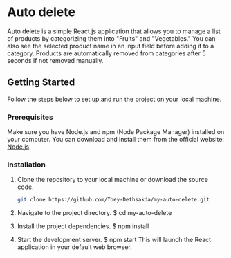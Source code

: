 # Auto delete

Auto delete is a simple React.js application that allows you to manage a list of products by categorizing them into "Fruits" and "Vegetables." You can also see the selected product name in an input field before adding it to a category. Products are automatically removed from categories after 5 seconds if not removed manually.

## Getting Started

Follow the steps below to set up and run the project on your local machine.

### Prerequisites

Make sure you have Node.js and npm (Node Package Manager) installed on your computer. You can download and install them from the official website: [Node.js](https://nodejs.org/).

### Installation

1. Clone the repository to your local machine or download the source code.

   ```bash
   git clone https://github.com/Toey-Dethsakda/my-auto-delete.git

2. Navigate to the project directory.
    $ cd my-auto-delete
3. Install the project dependencies.
    $ npm install
4. Start the development server.
    $ npm start
This will launch the React application in your default web browser.
